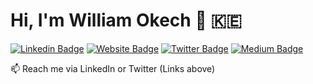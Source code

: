 # Hi, I'm William Okech 👋 :kenya:

[![Linkedin Badge](https://img.shields.io/badge/-LinkedIn-0e76a8?style=flat-square&logo=Linkedin&logoColor=white)](https://www.linkedin.com/in/williamokech/)
[![Website Badge](https://img.shields.io/badge/Website-3b5998?style=flat-square&logo=google-chrome&logoColor=white)](https://www.williamokech.com/)
[![Twitter Badge](https://img.shields.io/badge/-Twitter-00acee?style=flat-square&logo=Twitter&logoColor=white)](https://twitter.com/willyokech)
[![Medium Badge](https://img.shields.io/badge/Medium-12100E?style=flat-square&logo=Medium&logoColor=white)](https://medium.com/@willyokech)



📫 Reach me via LinkedIn or Twitter (Links above)

